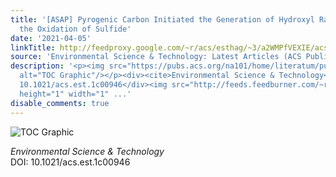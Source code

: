 ```yaml
---
title: '[ASAP] Pyrogenic Carbon Initiated the Generation of Hydroxyl Radicals from
  the Oxidation of Sulfide'
date: '2021-04-05'
linkTitle: http://feedproxy.google.com/~r/acs/esthag/~3/a2WMPfVEXIE/acs.est.1c00946
source: 'Environmental Science & Technology: Latest Articles (ACS Publications)'
description: '<p><img src="https://pubs.acs.org/na101/home/literatum/publisher/achs/journals/content/esthag/0/esthag.ahead-of-print/acs.est.1c00946/20210405/images/medium/es1c00946_0006.gif"
  alt="TOC Graphic"/></p><div><cite>Environmental Science & Technology</cite></div><div>DOI:
  10.1021/acs.est.1c00946</div><img src="http://feeds.feedburner.com/~r/acs/esthag/~4/a2WMPfVEXIE"
  height="1" width="1" ...'
disable_comments: true
---
```

<p><img src="https://pubs.acs.org/na101/home/literatum/publisher/achs/journals/content/esthag/0/esthag.ahead-of-print/acs.est.1c00946/20210405/images/medium/es1c00946_0006.gif" alt="TOC Graphic"/></p><div><cite>Environmental Science & Technology</cite></div><div>DOI: 10.1021/acs.est.1c00946</div><img src="http://feeds.feedburner.com/~r/acs/esthag/~4/a2WMPfVEXIE" height="1" width="1" ...